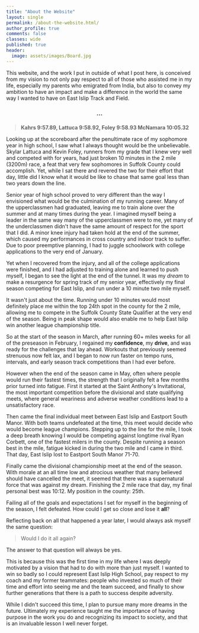 ```yaml
---
title: "About the Website"
layout: single
permalink: /about-the-website.html/
author_profile: true
comments: false
classes: wide
published: true
header:
  image: assets/images/Board.jpg
---
```


<p>This website, and the work I put in outside of what I post here, is conceived from my vision to not only pay respect to all of those who assisted me in my life, especially my parents who emigrated from India, but also to convey my ambition to have an impact and make a difference in the world the same way I wanted to have on East Islip Track and Field.</p>

<p style="text-align: center; font-size: 2vw;">...</p>

<p><blockquote><b>Kahrs 9:57.89, Lattuca 9:58.92, Foley 9:58.93 McNamara 10:05.32</b></blockquote></p>

<p>Looking up at the scoreboard after the penultimate race of my sophomore year in high school, I saw what I always thought would be the unbelievable. Skylar Lattuca and Kevin Foley, runners from my grade that I knew very well and competed with for years, had just broken 10 minutes in the 2 mile (3200m) race, a feat that very few sophomores in Suffolk County could accomplish. Yet, while I sat there and revered the two for their effort that day, little did I know what it would be like to chase that same goal less than two years down the line.</p>

<p>Senior year of high school proved to very different than the way I envisioned what would be the culmination of my running career. Many of the upperclassmen had graduated, leaving me to train alone over the summer and at many times during the year. I imagined myself being a leader in the same way many of the upperclassmen were to me, yet many of the underclassmen didn't have the same amount of respect for the sport that I did. A minor knee injury had taken hold at the end of the summer, which caused my performances in cross country and indoor track to suffer. Due to poor preemptive planning, I had to juggle schoolwork with college applications to the very end of January.</p>

<p>Yet when I recovered from the injury, and all of the college applications were finished, and I had adjusted to training alone and learned to push myself, I began to see the light at the end of the tunnel. It was my <em>dream</em> to make a resurgence for spring track of my senior year, effectively my final season competing for East Islip, and run under a 10 minute two mile myself.</p>

<p>It wasn't just about the time. Running under 10 minutes would most definitely place me within the top 24th spot in the county for the 2 mile, allowing me to compete in the Suffolk County State Qualifier at the very end of the season. Being in peak shape would also enable me to help East Islip win another league championship title.</p>

<p>So at the start of the season in March, after running 60+ miles weeks for all of the preseason in February, I regained my <b>confidence</b>, my <b>drive</b>, and was ready for the challenges that lay ahead. Workouts that previously seemed strenuous now felt lax, and I began to now run faster on tempo runs, intervals, and early season track competitions than I had ever before.</p>

<p>However when the end of the season came in May, often where people would run their fastest times, the strength that I originally felt a few months prior turned into fatigue. First it started at the Saint Anthony's Invitational, the most important competition before the divisional and state qualifying meets, where general weariness and adverse weather conditions lead to a unsatisfactory race.

<p>Then came the final individual meet between East Islip and Eastport South Manor. With both teams undefeated at the time, this meet would decide who would become league champions. Stepping up to the line for the mile, I took a deep breath knowing I would be competing against longtime rival Ryan Corbett, one of the fastest milers in the county. Despite running a season best in the mile, fatigue kicked in during the two mile and I came in third. That day, East Islip lost to Eastport South Manor 71-70.</p>

<p>Finally came the divisional championship meet at the end of the season. With morale at an all time low and atrocious weather that many believed should have cancelled the meet, it seemed that there was a supernatural force that was against my dream. Finishing the 2 mile race that day, my final personal best was 10:12. My position in the county: 25th.</p>

<p>Failing all of the goals and expectations I set for myself in the beginning of the season, I felt defeated. How could I get so close and lose it <strong>all</strong>?</p>

<p>Reflecting back on all that happened a year later, I would always ask myself the same question:</p>

<p><blockquote>Would I do it all again?</blockquote></p>

<p>The answer to that question will always be yes.</p>

<p>This is because this was the first time in my life where I was deeply motivated by a vision that had to do with more than just myself. I wanted to win so badly so I could represent East Islip High School, pay respect to my coach and my former teammates: people who invested so much of their time and effort into seeing me and the team succeed, and finally to show further generations that there is a path to success despite adversity.</p>

<p>While I didn't succeed this time, I plan to pursue many more dreams in the future. Ultimately my experience taught me the importance of having purpose in the work you do and recognizing its impact to society, and that is an invaluable lesson I well never forget.</p>
